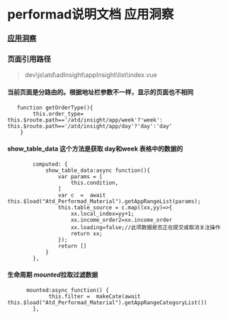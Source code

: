 # performad说明文档 应用洞察
### [应用洞察]( http://performad.qa.onemad.com/platform/atd/main#/atd/insight/app/day "应用洞察" )
### 页面引用路径 
> dev\js\atd\adInsight\appInsight\list\index.vue
#### 当前页面是分路由的。根据地址栏参数不一样，显示的页面也不相同
```
   function getOrderType(){
        this.order_type= this.$route.path=='/atd/insight/app/week'?'week': this.$route.path=='/atd/insight/app/day'?'day':'day'
    }
```

#### show_table_data 这个方法是获取 day和week 表格中的数据的
```
        computed: {
            show_table_data:async function(){
                var params = [
                    this.condition,
                ]
                var c  =  await this.$load("Atd_Performad_Material").getAppRangeList(params);
                this.table_source = c.map((xx,yy)=>{
                    xx.local_index=yy+1;
                    xx.income_order2=xx.income_order
                    xx.loading=false;//此项数据是否正在提交或取消关注操作
                    return xx;
                });
                return []
            }
        },
```

#### 生命周期 *mounted*拉取过滤数据

```
      mounted:async function() {
             this.filter =  makeCate(await this.$load("Atd_Performad_Material").getAppRangeCategoryList())
        },
```


